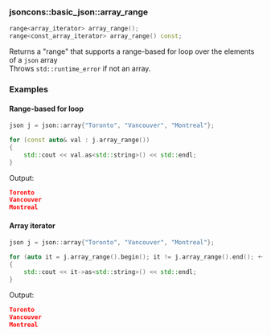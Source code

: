 ### jsoncons::basic_json::array_range

```c++
range<array_iterator> array_range();
range<const_array_iterator> array_range() const;
```
Returns a "range" that supports a range-based for loop over the elements of a `json` array      
Throws `std::runtime_error` if not an array.

### Examples

#### Range-based for loop

```c++
json j = json::array{"Toronto", "Vancouver", "Montreal"};

for (const auto& val : j.array_range())
{
    std::cout << val.as<std::string>() << std::endl;
}
```
Output:
```json
Toronto
Vancouver 
Montreal
```

#### Array iterator
```c++
json j = json::array{"Toronto", "Vancouver", "Montreal"};

for (auto it = j.array_range().begin(); it != j.array_range().end(); ++it)
{
    std::cout << it->as<std::string>() << std::endl;
}
```
Output:
```json
Toronto
Vancouver 
Montreal
```


